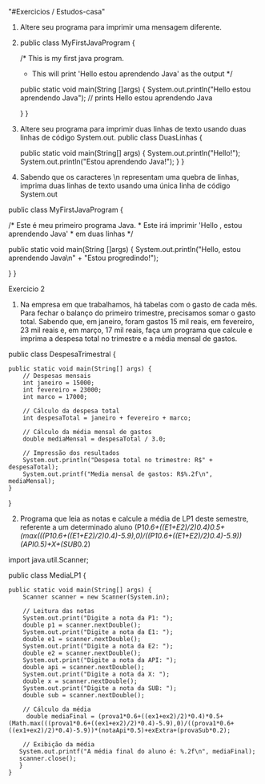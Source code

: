 "#Exercicios / Estudos-casa"  
1. Altere seu programa para imprimir uma mensagem diferente.

2. public class MyFirstJavaProgram {

   /* This is my first java program.
    * This will print 'Hello estou aprendendo Java' as the output
    */

   public static void main(String []args) {
      System.out.println("Hello estou aprendendo Java"); // prints Hello estou aprendendo Java      
      
   }
}
2. Altere seu programa para imprimir duas linhas de texto usando 
duas linhas de código System.out.
public class DuasLinhas {

    public static void main(String[] args) {
        System.out.println("Hello!");
        System.out.println("Estou aprendendo Java!");
    }
}

3. Sabendo que os caracteres \n representam uma quebra de linhas, 
imprima duas linhas de texto usando uma única linha de código 
System.out

public class MyFirstJavaProgram {

   /* Este é meu primeiro programa Java.
    * Este irá imprimir 'Hello , estou aprendendo Java'
    * em duas linhas
    */

   public static void main(String []args) {
      System.out.println("Hello, estou aprendendo Java\n" + "Estou progredindo!"); 
                                                                           
   }
}

Exercicio  2
1. Na empresa em que trabalhamos, há tabelas com o gasto de cada 
mês. Para fechar o balanço do primeiro trimestre, precisamos 
somar o gasto total. Sabendo que, em janeiro, foram gastos 15 mil 
reais, em fevereiro, 23 mil reais e, em março, 17 mil reais, faça um 
programa que calcule e imprima a despesa total no trimestre e a 
média mensal de gastos.

public class DespesaTrimestral {

    public static void main(String[] args) {
        // Despesas mensais
        int janeiro = 15000;
        int fevereiro = 23000;
        int marco = 17000;

        // Cálculo da despesa total
        int despesaTotal = janeiro + fevereiro + marco;

        // Cálculo da média mensal de gastos
        double mediaMensal = despesaTotal / 3.0;

        // Impressão dos resultados
        System.out.println("Despesa total no trimestre: R$" + despesaTotal);
        System.out.printf("Media mensal de gastos: R$%.2f\n", mediaMensal);
    }
}

2. Programa que leia as notas e calcule a média de LP1 deste 
semestre, referente a um determinado aluno
(P1*0.6+((E1+E2)/2)*0.4)*0.5+(max(((P1*0.6+((E1+E2)/2)*0.4)-5.9),0)/((P1*0.6+((E1+E2)/2)*0.4)-5.9))*(API*0.5)+X+(SUB*0.2)

import java.util.Scanner;

public class MediaLP1 {

    public static void main(String[] args) {
        Scanner scanner = new Scanner(System.in);

        // Leitura das notas
        System.out.print("Digite a nota da P1: ");
        double p1 = scanner.nextDouble();
        System.out.print("Digite a nota da E1: ");
        double e1 = scanner.nextDouble();
        System.out.print("Digite a nota da E2: ");
        double e2 = scanner.nextDouble();
        System.out.print("Digite a nota da API: ");
        double api = scanner.nextDouble();
        System.out.print("Digite a nota da X: ");
        double x = scanner.nextDouble();
        System.out.print("Digite a nota da SUB: ");
        double sub = scanner.nextDouble();

        // Cálculo da média
         double mediaFinal = (prova1*0.6+((ex1+ex2)/2)*0.4)*0.5+(Math.max(((prova1*0.6+((ex1+ex2)/2)*0.4)-5.9),0)/((prova1*0.6+((ex1+ex2)/2)*0.4)-5.9))*(notaApi*0.5)+exExtra+(provaSub*0.2);

        // Exibição da média
       System.out.printf("A média final do aluno é: %.2f\n", mediaFinal);
       scanner.close();
       }
    }
